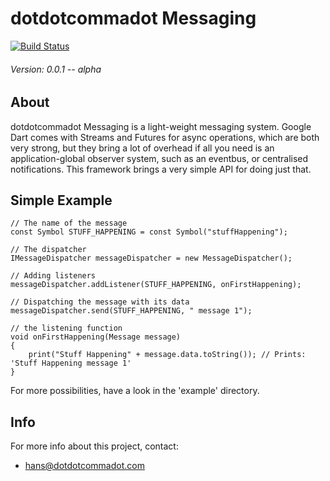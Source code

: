 # dotdotcommadot Messaging

[![Build Status](https://drone.io/github.com/dotdotcommadot/dart_robotlegs_di/status.png)](https://drone.io/github.com/dotdotcommadot/dart_robotlegs_di/latest)
###### Version: 0.0.1 -- alpha

## About

dotdotcommadot Messaging is a light-weight messaging system.
Google Dart comes with Streams and Futures for async operations, which are both very strong, but they bring a lot of overhead if all you need is 
an application-global observer system, such as an eventbus, or centralised notifications.
This framework brings a very simple API for doing just that.

## Simple Example

	// The name of the message
	const Symbol STUFF_HAPPENING = const Symbol("stuffHappening");

	// The dispatcher
	IMessageDispatcher messageDispatcher = new MessageDispatcher();
	
	// Adding listeners
	messageDispatcher.addListener(STUFF_HAPPENING, onFirstHappening);
	
	// Dispatching the message with its data
	messageDispatcher.send(STUFF_HAPPENING, " message 1");
	
	// the listening function
	void onFirstHappening(Message message)
	{
		print("Stuff Happening" + message.data.toString()); // Prints: 'Stuff Happening message 1'
	}
	
For more possibilities, have a look in the 'example' directory.

## Info
	
For more info about this project, contact:

- [hans@dotdotcommadot.com](mailto:hans@dotdotcommadot.com)
